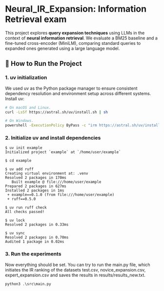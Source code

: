 # Neural_IR_Expansion: Information Retrieval exam
This project explores **query expansion techniques** using LLMs in the context of **neural information retrieval**. We evaluate a BM25 baseline and a fine-tuned cross-encoder (MiniLM), comparing standard queries to expanded ones generated using a large language model.

## 🚀 How to Run the Project
### 1. uv initialization
We used uv as the Python package manager to ensure consistent dependency resolution and environment setup across different systems.
Install uv:
```bash
# On macOS and Linux.
curl -LsSf https://astral.sh/uv/install.sh | sh
```

```bash
# On Windows.
powershell -ExecutionPolicy ByPass -c "irm https://astral.sh/uv/install.ps1 | iex"
```

### 2. Initialize uv and install dependencies
```
$ uv init example
Initialized project `example` at `/home/user/example`

$ cd example

$ uv add ruff
Creating virtual environment at: .venv
Resolved 2 packages in 170ms
   Built example @ file:///home/user/example
Prepared 2 packages in 627ms
Installed 2 packages in 1ms
 + example==0.1.0 (from file:///home/user/example)
 + ruff==0.5.0

$ uv run ruff check
All checks passed!

$ uv lock
Resolved 2 packages in 0.33ms

$ uv sync
Resolved 2 packages in 0.70ms
Audited 1 package in 0.02ms
```
### 3. Run the experiments
Now everything should be set. You can try to run the main.py file, which initiates the IR ranking of the datasets test.csv, novice_expansion.csv, expert_expansion.csv and saves the results in results/results_new.txt.
```
python3 .\src\main.py
```
